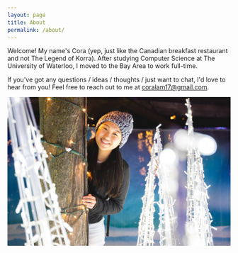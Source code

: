 ```yaml
---
layout: page
title: About
permalink: /about/
---
```


Welcome! My name's Cora (yep, just like the Canadian breakfast restaurant and not The Legend of Korra). After studying Computer Science at The University of Waterloo, I moved to the Bay Area to work full-time.

If you've got any questions / ideas / thoughts / just want to chat, I'd love to hear from you! Feel free to reach out to me at [coralam17@gmail.com](mailto:coralam17@gmail.com).

![about_me](/assets/about.jpg)
